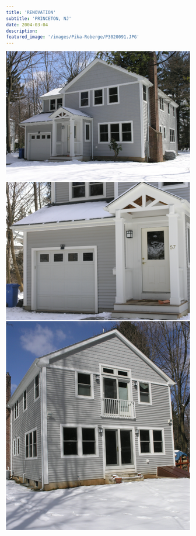 ```yaml
---
title: 'RENOVATION'
subtitle: 'PRINCETON, NJ'
date: 2004-03-04
description: 
featured_image: '/images/Pika-Roberge/P3020091.JPG'
---
```


<div class="gallery" data-columns="2">
	<img src="/images/Pika-Roberge/P3020091.JPG">
	<img src="/images/Pika-Roberge/P3020092.JPG">
	<img src="/images/Pika-Roberge/P3020094.JPG">
</div>
